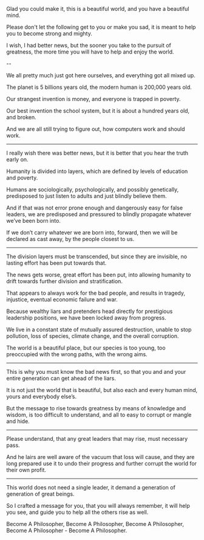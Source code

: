 Glad you could make it,
this is a beautiful world, and you have a beautiful mind.

Please don't let the following get to you or make you sad,
it is meant to help you to become strong and mighty.

I wish, I had better news, but the sooner you take to the pursuit of greatness,
the more time you will have to help and enjoy the world.

--

We all pretty much just got here ourselves,
and everything got all mixed up.

The planet is 5 billions years old,
the modern human is 200,000 years old.

Our strangest invention is money,
and everyone is trapped in poverty.

Our best invention the school system,
but it is about a hundred years old, and broken.

And we are all still trying to figure out,
how computers work and should work.

---

I really wish there was better news,
but it is better that you hear the truth early on.

Humanity is divided into layers,
which are defined by levels of education and poverty.

Humans are sociologically, psychologically, and possibly genetically,
predisposed to just listen to adults and just blindly believe them.

And if that was not error prone enough and dangerously easy for false leaders,
we are predisposed and pressured to blindly propagate whatever we’ve been born into.

If we don’t carry whatever we are born into, forward,
then we will be declared as cast away, by the people closest to us.

---

The division layers must be transcended, but since they are invisible,
no lasting effort has been put towards that.

The news gets worse, great effort has been put,
into allowing humanity to drift towards further division and stratification.

That appears to always work for the bad people,
and results in tragedy, injustice, eventual economic failure and war.

Because wealthy liars and pretenders head directly for prestigious leadership positions,
we have been locked away from progress.

We live in a constant state of mutually assured destruction,
unable to stop pollution, loss of species, climate change, and the overall corruption.

The world is a beautiful place, but our species is too young,
too preoccupied with the wrong paths, with the wrong aims.

---

This is why you must know the bad news first,
so that you and and your entire generation can get ahead of the liars.

It is not just the world that is beautiful,
but also each and every human mind, yours and everybody else’s.

But the message to rise towards greatness by means of knowledge and wisdom,
is too difficult to understand, and all to easy to corrupt or mangle and hide.

---

Please understand, that any great leaders that may rise,
must necessary pass.

And he lairs are well aware of the vacuum that loss will cause,
and they are long prepared use it to undo their progress and further corrupt the world for their own profit.

---

This world does not need a single leader,
it demand a generation of generation of great beings.

So I crafted a message for you, that you will always remember,
it will help you see, and guide you to help all the others rise as well.

Become A Philosopher, Become A Philosopher, Become A Philosopher,
Become A Philosopher -  Become A Philosopher.
